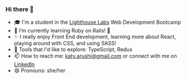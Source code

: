 ### Hi there 👋

- 🎓 I'm a student in the [Lighthouse Labs](https://www.lighthouselabs.ca/) Web Development Bootcamp
- 🌱 I’m currently learning Ruby on Rails! 💎
- ✨ I really enjoy Front End development, learning more about React, playing around with CSS, and using SASS!
- 🤔 Tools that I'd like to explore: TypeScript, Redux
- 📫 How to reach me: katy.arushi@gmail.com or connect with me on [LinkedIn](https://www.linkedin.com/in/katyarushi/)
- 😄 Pronouns: she/her


<!--
**katy-arushi/katy-arushi** is a ✨ _special_ ✨ repository because its `README.md` (this file) appears on your GitHub profile.

Here are some ideas to get you started:

- 🔭 I’m currently working on ...
- 🌱 I’m currently learning ...
- 👯 I’m looking to collaborate on ...
- 🤔 I’m looking for help with ...
- 💬 Ask me about ...
- 📫 How to reach me: ...
- 😄 Pronouns: ...
- ⚡ Fun fact: ...
-->
